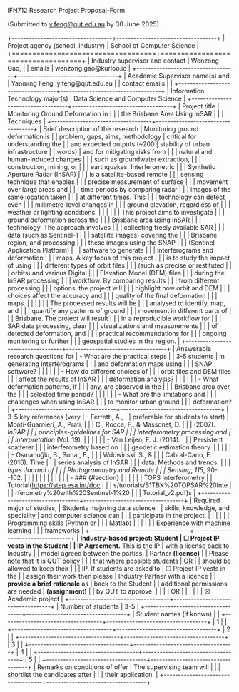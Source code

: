 IFN712 Research Project Proposal-Form

(Submitted to <y.feng@qut.edu.au> by 30 June 2025)

+-----------------------------------+-----------------------------------+
| Project agency (school, industry) | School of Computer Science        |
+===================================+===================================+
| Industry supervisor and contact   | Wenzong Gao,                      |
| emails                            | wenzong.gao\@kurloo.io            |
+-----------------------------------+-----------------------------------+
| Academic Supervisor name(s) and   | Yanming Feng, y.feng\@qut.edu.au  |
| contact emails                    |                                   |
+-----------------------------------+-----------------------------------+
| Information Technology major(s)   | Data Science and Computer Science |
+-----------------------------------+-----------------------------------+
| Project title                     | Monitoring Ground Deformation in  |
|                                   | the Brisbane Area Using InSAR     |
|                                   | Techniques                        |
+-----------------------------------+-----------------------------------+
| Brief description of the research | Monitoring ground deformation is  |
| problem, gaps, aims, methodology  | critical for understanding the    |
| and expected outputs (\~200       | stability of urban infrastructure |
| words)                            | and for mitigating risks from     |
|                                   | natural and human-induced changes |
|                                   | such as groundwater extraction,   |
|                                   | construction, mining, or          |
|                                   | earthquakes. Interferometric      |
|                                   | Synthetic Aperture Radar (InSAR)  |
|                                   | is a satellite-based remote       |
|                                   | sensing technique that enables    |
|                                   | precise measurement of surface    |
|                                   | movement over large areas and     |
|                                   | time periods by comparing radar   |
|                                   | images of the same location taken |
|                                   | at different times. This          |
|                                   | technology can detect even        |
|                                   | millimetre-level changes in       |
|                                   | ground elevation, regardless of   |
|                                   | weather or lighting conditions.   |
|                                   |                                   |
|                                   | This project aims to investigate  |
|                                   | ground deformation across the     |
|                                   | Brisbane area using InSAR         |
|                                   | technology. The approach involves |
|                                   | collecting freely available SAR   |
|                                   | data (such as Sentinel-1          |
|                                   | satellite images) covering the    |
|                                   | Brisbane region, and processing   |
|                                   | these images using the SNAP       |
|                                   | (Sentinel Application Platform)   |
|                                   | software to generate              |
|                                   | interferograms and deformation    |
|                                   | maps. A key focus of this project |
|                                   | is to study the impact of using   |
|                                   | different types of orbit files    |
|                                   | (such as precise or restituted    |
|                                   | orbits) and various Digital       |
|                                   | Elevation Model (DEM) files       |
|                                   | during the InSAR processing       |
|                                   | workflow. By comparing results    |
|                                   | from different processing         |
|                                   | options, the project will         |
|                                   | highlight how orbit and DEM       |
|                                   | choices affect the accuracy and   |
|                                   | quality of the final deformation  |
|                                   | maps.                             |
|                                   |                                   |
|                                   | The processed results will be     |
|                                   | analysed to identify, map, and    |
|                                   | quantify any patterns of ground   |
|                                   | movement in different parts of    |
|                                   | Brisbane. The project will result |
|                                   | in a reproducible workflow for    |
|                                   | SAR data processing, clear        |
|                                   | visualizations and measurements   |
|                                   | of detected deformation, and      |
|                                   | practical recommendations for     |
|                                   | ongoing monitoring or further     |
|                                   | geospatial studies in the region. |
+-----------------------------------+-----------------------------------+
| Answerable research questions for | -   What are the practical steps  |
| 3-5 students                      |     in generating interferograms  |
|                                   |     and deformation maps using    |
|                                   |     SNAP software?                |
|                                   |                                   |
|                                   | -   How do different choices of   |
|                                   |     orbit files and DEM files     |
|                                   |     affect the results of InSAR   |
|                                   |     deformation analysis?         |
|                                   |                                   |
|                                   | -   What deformation patterns, if |
|                                   |     any, are observed in the      |
|                                   |     Brisbane area over the        |
|                                   |     selected time period?         |
|                                   |                                   |
|                                   | -   What are the limitations and  |
|                                   |     challenges when using InSAR   |
|                                   |     to monitor urban ground       |
|                                   |     deformation?                  |
+-----------------------------------+-----------------------------------+
| 3-5 key references (very          | -   Ferretti, A.,                 |
| preferable for students to start) |     Monti-Guarnieri, A., Prati,   |
|                                   |     C., Rocca, F., & Massonet, D. |
|                                   |     (2007). *InSAR                |
|                                   |     principles-guidelines for SAR |
|                                   |     interferometry processing and |
|                                   |     interpretation* (Vol. 19).    |
|                                   |                                   |
|                                   | -   Van Leijen, F. J. (2014).     |
|                                   |     Persistent scatterer          |
|                                   |     interferometry based on       |
|                                   |     geodetic estimation theory.   |
|                                   |                                   |
|                                   | -   Osmanoğlu, B., Sunar, F.,     |
|                                   |     Wdowinski, S., &              |
|                                   |     Cabral-Cano, E. (2016). Time  |
|                                   |     series analysis of InSAR      |
|                                   |     data: Methods and trends.     |
|                                   |     *Isprs Journal of             |
|                                   |     Photogrammetry and Remote     |
|                                   |     Sensing*, *115*, 90--102.     |
|                                   |                                   |
|                                   | <!-- -->                          |
|                                   |                                   |
|                                   | -   ###  {#section}               |
|                                   |                                   |
|                                   | TOPS Interferometry               |
|                                   | Tutorial(https://step.esa.int/doc |
|                                   | s/tutorials/S1TBX%20TOPSAR%20Inte |
|                                   | rferometry%20with%20Sentinel-1%20 |
|                                   | Tutorial\_v2.pdf)s                |
+-----------------------------------+-----------------------------------+
| Required major of studies,        | Students majoring data science    |
| skills, knowledge, and speciality | and computer science can          |
|                                   | participate in the project.       |
|                                   |                                   |
|                                   | Programming skills (Python or     |
|                                   | Matlab)                           |
|                                   |                                   |
|                                   | Experience with machine learning  |
|                                   | frameworks                        |
+-----------------------------------+-----------------------------------+
| **Industry-based project: Student | ☐ Project IP vests in the Student |
| IP Agreement.** This is the IP    | with a license back to Industry   |
| model agreed between the parties. | Partner **(license)**             |
| Please note that it is QUT policy |                                   |
| that where possible students      | OR                                |
| should be allowed to keep their   |                                   |
| IP. If students are asked to      | ☐ Project IP vests in the         |
| assign their work then please     | Industry Partner with a licence   |
| **provide a brief rationale** as  | back to the Student               |
| additional permissions are needed | **(assignment)**                  |
| by QUT to approve.                |                                   |
|                                   | OR                                |
|                                   |                                   |
|                                   | ☒ Academic project                |
+-----------------------------------+-----------------------------------+
| Number of students                | 3-5                               |
+-----------------------------------+-----------------------------------+
| Student names (if known)          |                                   |
+-----------------------------------+-----------------------------------+
| 1                                 |                                   |
+-----------------------------------+-----------------------------------+
| 2                                 |                                   |
+-----------------------------------+-----------------------------------+
| 3                                 |                                   |
+-----------------------------------+-----------------------------------+
| 4                                 |                                   |
+-----------------------------------+-----------------------------------+
| 5                                 |                                   |
+-----------------------------------+-----------------------------------+
| Remarks on conditions of offer    | The supervising team will         |
|                                   | shortlist the candidates after    |
|                                   | their application.                |
+-----------------------------------+-----------------------------------+
